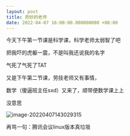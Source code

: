 ```yaml
---
layout: post
title: 奇妙的老师
date: 2022-04-07 16:00:00.000000000 +08:00
---
```


今天下午第一节课是科学课，科学老师太弱智了吧

把我吓的虎躯一震，不是叫我还说我的名字

气死了气死了TAT



又是下午第二节课，劳技老师又有事情，

数学（傻逼班主任sxd）又来了，顺带便数学课上上



没意思

![image-20220407143029315](/home/apple_qaq/.config/Typora/typora-user-images/image-20220407143029315.png)

再骂一句：腾讯会议linux版本真垃圾